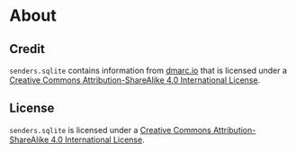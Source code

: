 # About

## Credit

`senders.sqlite` contains information from [dmarc.io][dmarc.io] that is licensed under a 
[Creative Commons Attribution-ShareAlike 4.0 International License][cc].

## License

`senders.sqlite` is licensed under a 
[Creative Commons Attribution-ShareAlike 4.0 International License][cc].

[dmarc.io]: https://dmarc.io/
[cc]: https://creativecommons.org/licenses/by-sa/4.0/
